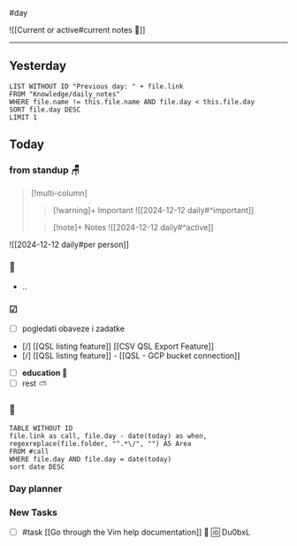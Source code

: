 #day

![[Current or active#current notes 📓]]

---
## Yesterday
```dataview
LIST WITHOUT ID "Previous day: " + file.link
FROM "Knowledge/daily_notes"
WHERE file.name != this.file.name AND file.day < this.file.day
SORT file.day DESC
LIMIT 1
```

## Today

### from standup 🪑

> [!multi-column]
>> [!warning]+ Important
>> ![[2024-12-12 daily#^important]]
>
>> [!note]+ Notes
>> ![[2024-12-12 daily#^active]]

![[2024-12-12 daily#per person]]

###  🎏
- ..

### ☑
- [ ] pogledati  obaveze i zadatke
- [/] [[QSL listing feature]] [[CSV QSL Export Feature]]
- [/] [[QSL listing feature]] - [[QSL - GCP bucket connection]]
- [ ] **education 🎒**
- [ ] rest ⛅ 

### 🤙
```dataview
TABLE WITHOUT ID
file.link as call, file.day - date(today) as when, regexreplace(file.folder, "^.*\/", "") AS Area
FROM #call
WHERE file.day AND file.day = date(today)
sort date DESC
```
### Day planner

### New Tasks
- [ ] #task [[Go through the Vim help documentation]] 🔼 🆔 Du0bxL
